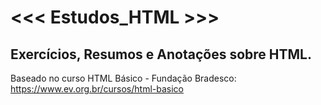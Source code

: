 # <<< Estudos_HTML >>>
## Exercícios, Resumos e Anotações sobre HTML.

Baseado no curso HTML Básico - Fundação Bradesco:
https://www.ev.org.br/cursos/html-basico 


